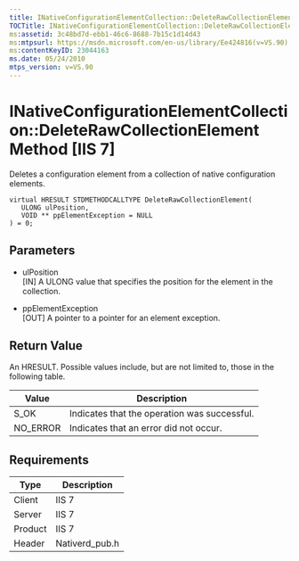 ```yaml
---
title: INativeConfigurationElementCollection::DeleteRawCollectionElement Method [IIS 7]
TOCTitle: INativeConfigurationElementCollection::DeleteRawCollectionElement Method
ms:assetid: 3c48bd7d-ebb1-46c6-8688-7b15c1d14d43
ms:mtpsurl: https://msdn.microsoft.com/en-us/library/Ee424816(v=VS.90)
ms:contentKeyID: 23044163
ms.date: 05/24/2010
mtps_version: v=VS.90
---
```


# INativeConfigurationElementCollection::DeleteRawCollectionElement Method \[IIS 7\]

Deletes a configuration element from a collection of native configuration elements.

    virtual HRESULT STDMETHODCALLTYPE DeleteRawCollectionElement(
       ULONG ulPosition,
       VOID ** ppElementException = NULL
    ) = 0;

## Parameters

  - ulPosition  
    \[IN\] A ULONG value that specifies the position for the element in the collection.

  - ppElementException  
    \[OUT\] A pointer to a pointer for an element exception.

## Return Value

An HRESULT. Possible values include, but are not limited to, those in the following table.

| Value | Description |
| --- | --- |
| S_OK | Indicates that the operation was successful. |
| NO_ERROR | Indicates that an error did not occur. |

## Requirements

| Type | Description |
| --- | --- |
| Client | IIS 7 |
| Server | IIS 7 |
| Product | IIS 7 |
| Header | Nativerd_pub.h |


